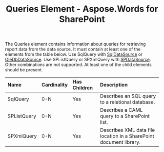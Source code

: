 ﻿---
title: Queries Element - Aspose.Words for SharePoint
articleTitle: Queries Element
linktitle: Queries Element
description: "Queries element meaning and structure which may be used while configuring Aspose.Words for SharePoint reports."
type: docs
weight: 100
url: /sharepoint/queries-element/
---

The Queries element contains information about queries for retrieving report data from the data source. It must contain at least one of the elements from the table below. Use SqlQuery with [SqlDataSource](/words/sharepoint/sqldatasource-element/) or [OleDbDataSource](/words/sharepoint/oledbdatasource-element/). Use SPListQuery or SPXmlQuery with [SPDataSource](/words/sharepoint/spdatasource-element/). Other combinations are not supported. At least one of the child elements should be present.

|Name|Cardinality|Has Children|Description|
| :- | :- | :- | :- |
|SqlQuery|0-N|Yes|Describes an SQL query to a relational database.|
|SPListQuery|0-N|Yes|Describes a CAML query to a SharePoint list.|
|SPXmlQuery|0-N|Yes|Describes XML data file location in a SharePoint document library.|
